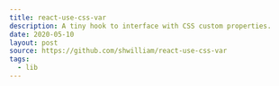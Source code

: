 ```yaml
---
title: react-use-css-var
description: A tiny hook to interface with CSS custom properties.
date: 2020-05-10
layout: post
source: https://github.com/shwilliam/react-use-css-var
tags:
  - lib
---
```

